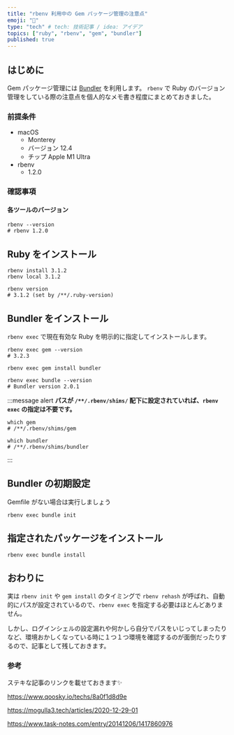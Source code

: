 ```yaml
---
title: "rbenv 利用中の Gem パッケージ管理の注意点"
emoji: "📕"
type: "tech" # tech: 技術記事 / idea: アイデア
topics: ["ruby", "rbenv", "gem", "bundler"]
published: true
---
```


## はじめに

Gem パッケージ管理には [Bundler](https://bundler.io/) を利用します。
`rbenv` で Ruby のバージョン管理をしている際の注意点を個人的なメモ書き程度にまとめておきました。

### 前提条件

- macOS
  - Monterey
  - バージョン 12.4
  - チップ Apple M1 Ultra
- rbenv
  - 1.2.0

### 確認事項

#### 各ツールのバージョン

```shell
rbenv --version
# rbenv 1.2.0
```

## Ruby をインストール

```shell
rbenv install 3.1.2
rbenv local 3.1.2

rbenv version
# 3.1.2 (set by /**/.ruby-version)
```

## Bundler をインストール

`rbenv exec` で現在有効な Ruby を明示的に指定してインストールします。

```shell
rbenv exec gem --version
# 3.2.3

rbenv exec gem install bundler

rbenv exec bundle --version
# Bundler version 2.0.1
```

:::message alert
**パスが `/**/.rbenv/shims/` 配下に設定されていれば、`rbenv exec` の指定は不要です。**

```shell
which gem
# /**/.rbenv/shims/gem

which bundler
# /**/.rbenv/shims/bundler
```

:::

## Bundler の初期設定

Gemfile がない場合は実行しましょう

```shell
rbenv exec bundle init
```

## 指定されたパッケージをインストール

```shell
rbenv exec bundle install
```

## おわりに

実は `rbenv init` や `gem install` のタイミングで `rbenv rehash` が呼ばれ、自動的にパスが設定されているので、`rbenv exec` を指定する必要はほとんどありません。

しかし、ログインシェルの設定漏れや何かしら自分でパスをいじってしまったりなど、環境おかしくなっている時に１つ１つ環境を確認するのが面倒だったりするので、記事として残しておきます。

### 参考

ステキな記事のリンクを載せておきます✨

https://www.qoosky.io/techs/8a0f1d8d9e

https://mogulla3.tech/articles/2020-12-29-01

https://www.task-notes.com/entry/20141206/1417860976
